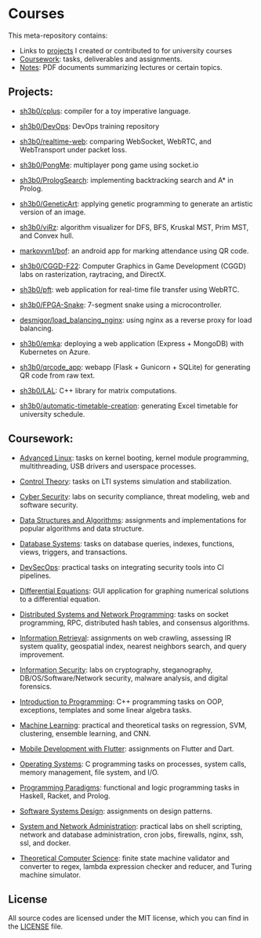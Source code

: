 # Courses

This meta-repository contains:

- Links to [projects](#Projects) I created or contributed to for university courses
- [Coursework](#Coursework): tasks, deliverables and assignments.
- [Notes](./Notes): PDF documents summarizing lectures or certain topics.



## **Projects:**

- [sh3b0/cplus](https://github.com/Sh3B0/cplus): compiler for a toy imperative language.

- [sh3b0/DevOps](https://github.com/Sh3B0/DevOps): DevOps training repository

- [sh3b0/realtime-web](https://github.com/Sh3B0/realtime-web): comparing WebSocket, WebRTC, and WebTransport under packet loss.

- [sh3b0/PongMe](https://github.com/sh3b0/PongMe): multiplayer pong game using socket.io

- [sh3b0/PrologSearch](https://github.com/Sh3B0/PrologSearch): implementing backtracking search and A* in Prolog. 

- [sh3b0/GeneticArt](https://github.com/Sh3B0/GeneticArt): applying genetic programming to generate an artistic version of an image.

- [sh3b0/viRz](https://github.com/sh3b0/viRz): algorithm visualizer for DFS, BFS, Kruskal MST, Prim MST, and Convex hull.

- [markovvn1/bof](https://gitlab.com/markovvn1-iu/f22-ccmdwf/bof): an android app for marking attendance using QR code.

- [sh3b0/CGGD-F22](https://github.com/sh3b0/CGGD-F22): Computer Graphics in Game Development (CGGD) labs on rasterization, raytracing, and DirectX.

- [sh3b0/pft](https://github.com/Sh3B0/pft): web application for real-time file transfer using WebRTC.

- [sh3b0/FPGA-Snake](https://github.com/Sh3B0/FPGA-Snake): 7-segment snake using a microcontroller.

- [desmigor/load_balancing_nginx](https://github.com/desmigor/load_balancing_nginx): using nginx as a reverse proxy for load balancing.

- [sh3b0/emka](https://github.com/sh3b0/emka): deploying a web application (Express + MongoDB) with Kubernetes on Azure.

- [sh3b0/qrcode_app](https://github.com/sh3b0/qrcode_app): webapp (Flask + Gunicorn + SQLite) for generating QR code from raw text.

- [sh3b0/LAL](./LAL): C++ library for matrix computations.

- [sh3b0/automatic-timetable-creation](https://github.com/sh3b0/automatic-timetable-creation): generating Excel timetable for university schedule.

  

## Coursework:

- [Advanced Linux](./Coursework/Advanced%20Linux): tasks on kernel booting, kernel module programming, multithreading, USB drivers and userspace processes.

- [Control Theory](./Coursework/Control%20Theory): tasks on LTI systems simulation and stabilization.

- [Cyber Security](./Coursework/Cyber%20Security): labs on security compliance, threat modeling, web and software security.

- [Data Structures and Algorithms](./Coursework/Data%20Structures%20and%20Algorithms): assignments and implementations for popular algorithms and data structure.

- [Database Systems](./Coursework/Database%20Systems): tasks on database queries, indexes, functions, views, triggers, and transactions.

- [DevSecOps](./Coursework/DevSecOps): practical tasks on integrating security tools into CI pipelines.

- [Differential Equations](./Coursework/Differential%20Equations): GUI application for graphing numerical solutions to a differential equation.

- [Distributed Systems and Network Programming](./Coursework/Distributed%20Systems%20and%20Network%20Programming): tasks on socket programming, RPC, distributed hash tables, and consensus algorithms.

- [Information Retrieval](./Coursework/Information%20Retrieval): assignments on web crawling, assessing IR system quality, geospatial index, nearest neighbors search, and query improvement.

- [Information Security](./Coursework/Information%20Security): labs on cryptography, steganography, DB/OS/Software/Network security, malware analysis, and digital forensics.

- [Introduction to Programming](./Coursework/Introduction%20to%20Programming): C++ programming tasks on OOP, exceptions, templates and some linear algebra tasks.

- [Machine Learning](./Coursework/Machine%20Learning): practical and theoretical tasks on regression, SVM, clustering, ensemble learning, and CNN.

- [Mobile Development with Flutter](./Coursework/Mobile%20Development%20with%20Flutter): assignments on Flutter and Dart.

- [Operating Systems](./Coursework/Operating%20Systems): C programming tasks on processes, system calls, memory management, file system, and I/O.

- [Programming Paradigms](./Coursework/Programming%20Paradigms): functional and logic programming tasks in Haskell, Racket, and Prolog.

- [Software Systems Design](./Coursework/Software%20Systems%20Design): assignments on design patterns.

- [System and Network Administration](./Coursework/System%20and%20Network%20Administration): practical labs on shell scripting, network and database administration, cron jobs, firewalls, nginx, ssh, ssl, and docker.

- [Theoretical Computer Science](./Coursework/Theoretical%20Computer%20Science): finite state machine validator and converter to regex, lambda expression checker and reducer, and Turing machine simulator.

  

## License

All source codes are licensed under the MIT license, which you can find in the [LICENSE](./LICENSE) file.

